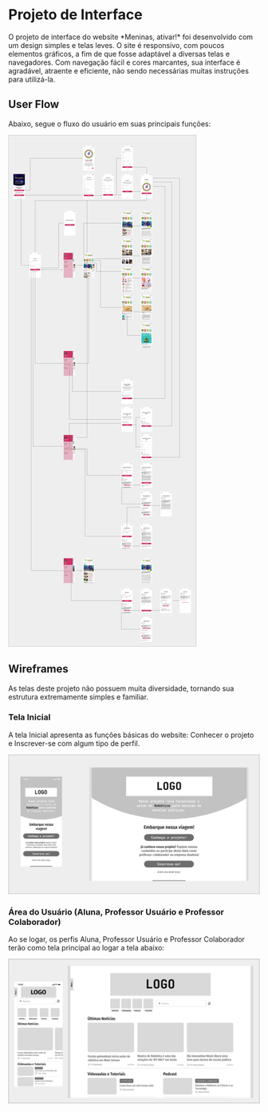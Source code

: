 
# Projeto de Interface

<p>O projeto de interface do website *Meninas, ativar!* foi desenvolvido com um design simples e telas leves. O site é responsivo, com poucos elementos gráficos, a fim de que fosse adaptável a diversas telas e navegadores. Com navegação fácil e cores marcantes, sua interface é agradável, atraente e eficiente, não sendo necessárias muitas instruções para utilizá-la.</p>

## User Flow

<p>Abaixo, segue o fluxo do usuário em suas principais funções:</p>

![Userflow](img/graficomeninas.png)

## Wireframes

<p>As telas deste projeto não possuem muita diversidade, tornando sua estrutura extremamente simples e familiar.</p>

### Tela Inicial

<p>A tela Inicial apresenta as funções básicas do website: Conhecer o projeto e Inscrever-se com algum tipo de perfil.</p>

![Wireframe - Home](img/Wireframe.png)

### Área do Usuário (Aluna, Professor Usuário e Professor Colaborador)

<p>Ao se logar, os perfis Aluna, Professor Usuário e Professor Colaborador terão como tela principal ao logar a tela abaixo:</p>

![Wireframe - Home](img/wireframeArea.png)

